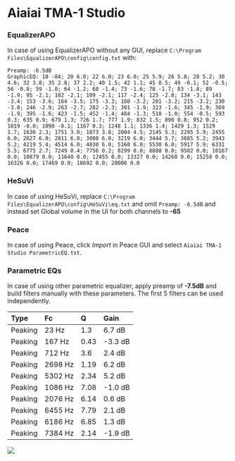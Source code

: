 # Aiaiai TMA-1 Studio

### EqualizerAPO
In case of using EqualizerAPO without any GUI, replace `C:\Program Files\EqualizerAPO\config\config.txt`
with:
```
Preamp: -6.5dB
GraphicEQ: 10 -84; 20 6.0; 22 6.0; 23 6.0; 25 5.9; 26 5.8; 28 5.2; 30 4.6; 32 3.8; 35 2.8; 37 2.2; 40 1.5; 42 1.1; 45 0.5; 49 -0.1; 52 -0.5; 56 -0.8; 59 -1.0; 64 -1.2; 68 -1.4; 73 -1.6; 78 -1.7; 83 -1.8; 89 -1.9; 95 -2.1; 102 -2.1; 109 -2.1; 117 -2.4; 125 -2.8; 134 -3.1; 143 -3.4; 153 -3.6; 164 -3.5; 175 -3.3; 188 -3.2; 201 -3.2; 215 -3.2; 230 -3.0; 246 -2.9; 263 -2.7; 282 -2.3; 301 -1.9; 323 -1.6; 345 -1.9; 369 -1.9; 395 -1.6; 423 -1.5; 452 -1.4; 484 -1.3; 518 -1.0; 554 -0.5; 593 0.3; 635 0.9; 679 1.3; 726 1.7; 777 1.9; 832 1.5; 890 0.8; 952 0.2; 1019 -0.0; 1090 -0.1; 1167 0.3; 1248 1.1; 1336 1.4; 1429 1.3; 1529 1.7; 1636 2.3; 1751 3.0; 1873 3.8; 2004 4.5; 2145 5.3; 2295 5.9; 2455 6.0; 2627 6.0; 2811 6.0; 3008 6.0; 3219 6.0; 3444 5.7; 3685 5.2; 3943 5.2; 4219 5.4; 4514 6.0; 4830 6.0; 5168 6.0; 5530 6.0; 5917 5.9; 6331 5.5; 6775 2.7; 7249 0.4; 7756 0.2; 8299 0.0; 8880 0.0; 9502 0.0; 10167 0.0; 10879 0.0; 11640 0.0; 12455 0.0; 13327 0.0; 14260 0.0; 15258 0.0; 16326 0.0; 17469 0.0; 18692 0.0; 20000 0.0
```

### HeSuVi
In case of using HeSuVi, replace `C:\Program Files\EqualizerAPO\config\HeSuVi\eq.txt` and omit `Preamp:
-6.5dB` and instead set Global volume in the UI for both channels to **-65**

### Peace
In case of using Peace, click *Import* in Peace GUI and select `Aiaiai TMA-1 Studio ParametricEQ.txt`.

### Parametric EQs
In case of using other parametric equalizer, apply preamp of **-7.5dB** and build filters manually with
these parameters. The first 5 filters can be used independently.

| Type    | Fc      |    Q | Gain    |
|:--------|:--------|:-----|:--------|
| Peaking | 23 Hz   | 1.3  | 6.7 dB  |
| Peaking | 167 Hz  | 0.43 | -3.3 dB |
| Peaking | 712 Hz  | 3.6  | 2.4 dB  |
| Peaking | 2698 Hz | 1.19 | 6.2 dB  |
| Peaking | 5302 Hz | 2.34 | 5.2 dB  |
| Peaking | 1086 Hz | 7.08 | -1.0 dB |
| Peaking | 2076 Hz | 6.14 | 0.6 dB  |
| Peaking | 6455 Hz | 7.79 | 2.1 dB  |
| Peaking | 6186 Hz | 6.85 | 1.3 dB  |
| Peaking | 7384 Hz | 2.14 | -1.9 dB |

![](https://raw.githubusercontent.com/jaakkopasanen/AutoEq/master/results/innerfidelity/sbaf-serious/Aiaiai%20TMA-1%20Studio/Aiaiai%20TMA-1%20Studio.png)